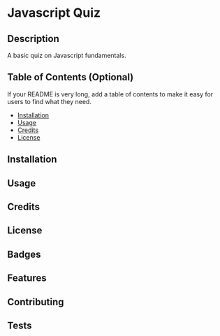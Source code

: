 # Javascript Quiz

## Description 
A basic quiz on Javascript fundamentals.




## Table of Contents (Optional)

If your README is very long, add a table of contents to make it easy for users to find what they need.

* [Installation](#installation)
* [Usage](#usage)
* [Credits](#credits)
* [License](#license)


## Installation




## Usage 




## Credits




## License



## Badges



## Features


## Contributing


## Tests

